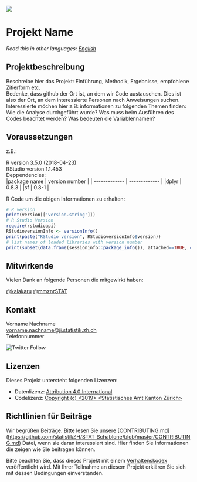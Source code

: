 ![](https://opendata.swiss/content/uploads/2016/02/kt_zh.png)

# Projekt Name

*Read this in other languages: [English](README_EN.md)*

## Projektbeschreibung

Beschreibe hier das Projekt: Einführung, Methodik, Ergebnisse, empfohlene Zitierform etc. <br>
Bedenke, dass github der Ort ist, an dem wir Code austauschen. Dies ist also der Ort, an dem interessierte Personen nach Anweisungen suchen. Interessierte möchen hier z.B: informationen zu folgenden Themen finden: Wie die Analyse durchgeführt wurde? Was muss beim Ausführen des Codes beachtet werden? Was bedeuten die Variablennamen? 

## Voraussetzungen

z.B.: 

R version 3.5.0 (2018-04-23) <br>
RStudio version 1.1.453 <br>
Deppendencies: <br>
|package name | version number |
| ------------- | ------------- | 
|dplyr     |    0.8.3 |
|sf     |    0.8-1 |


R Code um die obigen Informationen zu erhalten: 

```R 
# R version
print(version[['version.string']])
# R Studio Version
require(rstudioapi)
RStudioversionInfo <- versionInfo()
print(paste("RStudio version", RStudioversionInfo$version))
# list names of loaded libraries with version number
print(subset(data.frame(sessioninfo::package_info()), attached==TRUE, c(package, loadedversion)),  row.names = FALSE)
```

## Mitwirkende

Vielen Dank an folgende Personen die mitgewirkt haben: 

[@kalakaru](https://github.com/kalakaru)
[@mmznrSTAT](https://github.com/mmznrSTAT)

## Kontakt

Vorname Nachname  <br>
vorname.nachname@ji.statistik.zh.ch <br>
Telefonnummer <br>

![Twitter Follow](https://img.shields.io/twitter/follow/statistik_zh?style=social)

## Lizenzen

Dieses Projekt untersteht folgenden Lizenzen: <br>
- Datenlizenz: [Attribution 4.0 International](https://github.com/statistikZH/STAT_Schablone/blob/master/LICENSE_data)
- Codelizenz: [Copyright (c) <2019> <Statistisches Amt Kanton Zürich>](https://github.com/statistikZH/STAT_Schablone/blob/master/LICENSE_code)

## Richtlinien für Beiträge
Wir begrüßen Beiträge. Bitte lesen Sie unsere [CONTRIBUTING.md] (https://github.com/statistikZH/STAT_Schablone/blob/master/CONTRIBUTING.md) Datei, wenn sie daran interessiert sind. Hier finden Sie Informationen die zeigen wie Sie beitragen können. 

Bitte beachten Sie, dass dieses Projekt mit einem [Verhaltenskodex](https://github.com/statistikZH/STAT_Schablone/blob/master/CodeOfConduct.md) veröffentlicht wird. Mit Ihrer Teilnahme an diesem Projekt erklären Sie sich mit dessen Bedingungen einverstanden.


